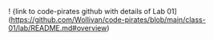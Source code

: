 ! {link to code-pirates github with details of Lab 01](https://github.com/Wollivan/code-pirates/blob/main/class-01/lab/README.md#overview)  
  
  
